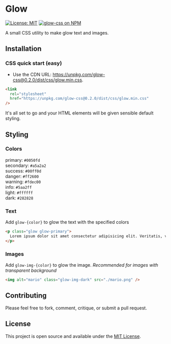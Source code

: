 # Glow

[![License: MIT](https://img.shields.io/badge/License-MIT-blue.svg)](https://opensource.org/licenses/MIT) [![glow-css on NPM](https://img.shields.io/npm/v/glow-css.svg?color=green&label=glow-css)](https://www.npmjs.com/package/glow-css)

A small CSS utility to make glow text and images.

## Installation

### CSS quick start (easy)

- Use the CDN URL: https://unpkg.com/glow-css@0.2.0/dist/css/glow.min.css.

```html
<link
  rel="stylesheet"
  href="https://unpkg.com/glow-css@0.2.0/dist/css/glow.min.css"
/>
```

It's all set to go and your HTML elements will be given sensible default styling.

## Styling

### Colors

primary: `#0050fd`<br>
secondary: `#a5a2a2`<br>
success: `#00ff0d`<br>
danger: `#ff2600` <br>
warning: `#fdec00`<br>
info: `#5aa2ff`<br>
light: `#ffffff`<br>
dark: `#282828`<br>

### Text

Add `glow-{color}` to glow the text with the specified colors

```html
<p class="glow glow-primary">
  Lorem ipsum dolor sit amet consectetur adipisicing elit. Veritatis, vel.
</p>
```

### Images

Add `glow-img-{color}` to glow the image.
_Recommended for images with transparent background_

```html
<img alt="mario" class="glow-img-dark" src="./mario.png" />
```

## Contributing

Please feel free to fork, comment, critique, or submit a pull request.

## License

This project is open source and available under the [MIT License](LICENSE.md).
